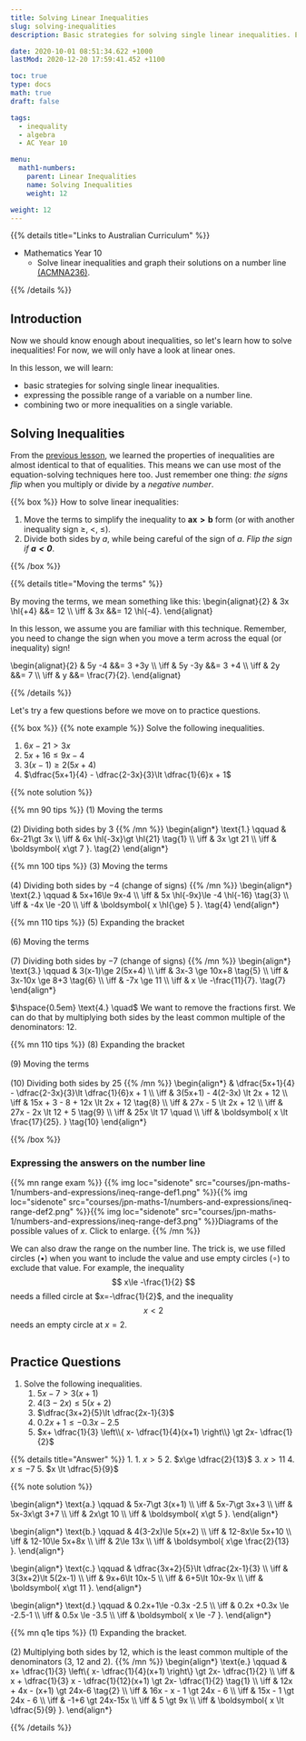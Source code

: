 ```yaml
---
title: Solving Linear Inequalities
slug: solving-inequalities
description: Basic strategies for solving single linear inequalities. Expressing the possible range of a variable on a number line. Combining two or more inequalities on a single variable.

date: 2020-10-01 08:51:34.622 +1000
lastMod: 2020-12-20 17:59:41.452 +1100

toc: true
type: docs
math: true
draft: false

tags:
  - inequality
  - algebra
  - AC Year 10

menu:
  math1-numbers:
    parent: Linear Inequalities
    name: Solving Inequalities
    weight: 12

weight: 12
---
```


{{% details title="Links to Australian Curriculum" %}}

- Mathematics Year 10
  - Solve linear inequalities and graph their solutions on a number line [(ACMNA236)](https://www.australiancurriculum.edu.au/f-10-curriculum/mathematics/?strand=Number+and+Algebra&strand=Measurement+and+Geometry&strand=Statistics+and+Probability&capability=ignore&priority=ignore&year=11761&elaborations=true&cd=ACMNA236&searchTerm=ACMNA236#dimension-content).

{{% /details %}}

## Introduction

Now we should know enough about inequalities, so let's learn how to solve inequalities! For now, we will only have a look at linear ones.

In this lesson, we will learn:

  - basic strategies for solving single linear inequalities.
  - expressing the possible range of a variable on a number line.
  - combining two or more inequalities on a single variable.

## Solving Inequalities

From the [previous lesson](../properties/#properties), we learned the properties of inequalities are almost identical to that of equalities. This means we can use most of the equation-solving techniques here too. Just remember one thing: *the signs flip* when you multiply or divide by a *negative number*.


{{% box %}}
How to solve linear inequalities:

  1. Move the terms to simplify the inequality to $\boldsymbol{ ax\gt b }$ form (or with another inequality sign $\ge$, $\lt$, $\le$).
  2. Divide both sides by $a$, while being careful of the sign of $a$. *Flip the sign if $\boldsymbol{ a<0 }$*.

{{% /box %}}

{{% details title="Moving the terms" %}}

By moving the terms, we mean something like this:
\begin{alignat}{2}
  & 3x \hl{+4} &&= 12 \\\\
  \iff & 3x &&= 12 \hl{-4}.
\end{alignat}

In this lesson, we assume you are familiar with this technique. Remember, you need to change the sign when you move a term across the equal (or inequality) sign!

\begin{alignat}{2}
  & 5y -4 &&= 3 +3y \\\\
  \iff & 5y -3y &&= 3 +4 \\\\
  \iff & 2y &&= 7 \\\\
  \iff & y &&= \frac{7}{2}.
\end{alignat}

{{% /details %}}

Let's try a few questions before we move on to practice questions.

{{% box %}}
{{% note example %}}
Solve the following inequalities.
  1. $6x-21\gt 3x$
  2. $5x+16\le 9x-4$
  3. $3(x-1)\ge 2(5x+4)$
  4. $\dfrac{5x+1}{4} - \dfrac{2-3x}{3}\lt \dfrac{1}{6}x + 1$

{{% note solution %}}

{{% mn 90 tips %}}
$(1)$ Moving the terms<br><br>
$(2)$ Dividing both sides by $3$
{{% /mn %}}
\begin{align*}
  \text{1.} \qquad & 6x-21\gt 3x \\\\
  \iff & 6x \hl{-3x}\gt \hl{21} \tag{1} \\\\
  \iff & 3x \gt 21 \\\\
  \iff & \boldsymbol{ x\gt 7 }. \tag{2}
\end{align*}

{{% mn 100 tips %}}
$(3)$ Moving the terms<br><br>
$(4)$ Dividing both sides by $-4$ (change of signs)
{{% /mn %}}
\begin{align*}
  \text{2.} \qquad & 5x+16\le 9x-4 \\\\
  \iff & 5x \hl{-9x}\le -4 \hl{-16} \tag{3} \\\\
  \iff & -4x \le -20 \\\\
  \iff & \boldsymbol{ x \hl{\ge} 5 }. \tag{4}
\end{align*}

{{% mn 110 tips %}}
$(5)$ Expanding the bracket<br><br>
$(6)$ Moving the terms<br><br>
$(7)$ Dividing both sides by $-7$ (change of signs)
{{% /mn %}}
\begin{align*}
  \text{3.} \qquad & 3(x-1)\ge 2(5x+4) \\\\
  \iff & 3x-3 \ge 10x+8 \tag{5} \\\\
  \iff & 3x-10x \ge 8+3 \tag{6} \\\\
  \iff & -7x \ge 11 \\\\
  \iff & x \le -\frac{11}{7}. \tag{7}
\end{align*}

$\hspace{0.5em} \text{4.} \quad$ We want to remove the fractions first. We can do that by multiplying both sides by the least common multiple of the denominators: $12$.

{{% mn 110 tips %}}
$(8)$ Expanding the bracket<br><br>
$(9)$ Moving the terms<br><br>
$(10)$ Dividing both sides by $25$
{{% /mn %}}
\begin{align*}
  & \dfrac{5x+1}{4} - \dfrac{2-3x}{3}\lt \dfrac{1}{6}x + 1 \\\\
  \iff & 3(5x+1) - 4(2-3x) \lt 2x + 12 \\\\
  \iff & 15x + 3 - 8 + 12x \lt 2x + 12 \tag{8} \\\\
  \iff & 27x - 5 \lt 2x + 12 \\\\
  \iff & 27x - 2x \lt 12 + 5 \tag{9} \\\\
  \iff & 25x \lt 17 \quad \\\\
  \iff & \boldsymbol{ x \lt \frac{17}{25}. } \tag{10}
\end{align*}

{{% /box %}}


### Expressing the answers on the number line

{{% mn range exam %}}
{{% img loc="sidenote" src="courses/jpn-maths-1/numbers-and-expressions/ineq-range-def1.png" %}}{{% img loc="sidenote" src="courses/jpn-maths-1/numbers-and-expressions/ineq-range-def2.png" %}}{{% img loc="sidenote" src="courses/jpn-maths-1/numbers-and-expressions/ineq-range-def3.png" %}}Diagrams of the possible values of $x$. Click to enlarge.
{{% /mn %}}

We can also draw the range on the number line. The trick is, we use filled circles ($\bullet$) when you want to include the value and use empty circles ($\circ$) to exclude that value. For example, the inequality $$ x\le -\frac{1}{2} $$ needs a filled circle at $x=-\dfrac{1}{2}$, and the inequality $$ x\lt 2 $$ needs an empty circle at $x=2$.

<hr style="visibility:hidden" />


## Practice Questions

1. Solve the following inequalities.
    1. $5x-7\gt 3(x+1)$
    2. $4(3-2x)\le 5(x+2)$
    3. $\dfrac{3x+2}{5}\lt \dfrac{2x-1}{3}$
    4. $0.2x+1\le -0.3x -2.5$
    5. $x+ \dfrac{1}{3} \left\\{ x- \dfrac{1}{4}(x+1) \right\\} \gt 2x- \dfrac{1}{2}$

{{% details title="Answer" %}}
1. 
    1. $x\gt 5$
    2. $x\ge \dfrac{2}{13}$
    3. $x\gt 11$
    4. $x \le -7$
    5. $x \lt \dfrac{5}{9}$

{{% note solution %}}

\begin{align*}
  \text{a.} \qquad & 5x-7\gt 3(x+1) \\\\
  \iff & 5x-7\gt 3x+3 \\\\
  \iff & 5x-3x\gt 3+7 \\\\
  \iff & 2x\gt 10 \\\\
  \iff & \boldsymbol{ x\gt 5 }.
\end{align*}

\begin{align*}
  \text{b.} \qquad & 4(3-2x)\le 5(x+2) \\\\
  \iff & 12-8x\le 5x+10 \\\\
  \iff & 12-10\le 5x+8x \\\\
  \iff & 2\le 13x \\\\
  \iff & \boldsymbol{ x\ge \frac{2}{13} }.
\end{align*}

\begin{align*}
  \text{c.} \qquad & \dfrac{3x+2}{5}\lt \dfrac{2x-1}{3} \\\\
  \iff & 3(3x+2)\lt 5(2x-1) \\\\
  \iff & 9x+6\lt 10x-5 \\\\
  \iff & 6+5\lt 10x-9x \\\\
  \iff & \boldsymbol{ x\gt 11 }.
\end{align*}

\begin{align*}
  \text{d.} \qquad & 0.2x+1\le -0.3x -2.5 \\\\
  \iff & 0.2x +0.3x \le -2.5-1 \\\\
  \iff & 0.5x \le -3.5 \\\\
  \iff & \boldsymbol{ x \le -7 }.
\end{align*}

{{% mn q1e tips %}}
$(1)$ Expanding the bracket.<br><br>
$(2)$ Multiplying both sides by $12$, which is the least common multiple of the denominators ($3$, $12$ and $2$).
{{% /mn %}}
\begin{align*}
  \text{e.} \qquad & x+ \dfrac{1}{3} \left\\{ x- \dfrac{1}{4}(x+1) \right\\} \gt 2x- \dfrac{1}{2} \\\\
  \iff & x + \dfrac{1}{3} x - \dfrac{1}{12}(x+1) \gt 2x- \dfrac{1}{2} \tag{1} \\\\
  \iff & 12x + 4x - (x+1) \gt 24x-6 \tag{2} \\\\
  \iff & 16x - x - 1 \gt 24x - 6 \\\\
  \iff & 15x - 1 \gt 24x - 6 \\\\
  \iff & -1+6 \gt 24x-15x \\\\
  \iff & 5 \gt 9x \\\\
  \iff & \boldsymbol{ x \lt \dfrac{5}{9} }.
\end{align*}

{{% /details %}}